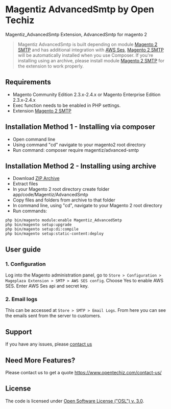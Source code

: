 # Magentiz AdvancedSmtp by Open Techiz
Magentiz_AdvancedSmtp Extension, AdvancedSmtp for magento 2
> Magentiz AdvancedSmtp is built depending on module [Magento 2 SMTP](https://github.com/mageplaza/magento-2-smtp) and has additional integration with [AWS Ses](https://aws.amazon.com/ses/), [Magento 2 SMTP](https://github.com/mageplaza/magento-2-smtp) will be automatically installed when you use Composer. If you're installing using an archive, please install module [Magento 2 SMTP](https://github.com/mageplaza/magento-2-smtp) for the extension to work properly.

## Requirements
  * Magento Community Edition 2.3.x-2.4.x or Magento Enterprise Edition 2.3.x-2.4.x
  * Exec function needs to be enabled in PHP settings.
  * Extension [Magento 2 SMTP](https://github.com/mageplaza/magento-2-smtp)

## Installation Method 1 - Installing via composer
  * Open command line
  * Using command "cd" navigate to your magento2 root directory
  * Run command: composer require magentiz/advanced-smtp

## Installation Method 2 - Installing using archive
  * Download [ZIP Archive](https://github.com/magentiz/magento-2-advanced-smtp/releases)
  * Extract files
  * In your Magento 2 root directory create folder app/code/Magentiz/AdvancedSmtp
  * Copy files and folders from archive to that folder
  * In command line, using "cd", navigate to your Magento 2 root directory
  * Run commands:
```
php bin/magento module:enable Magentiz_AdvancedSmtp
php bin/magento setup:upgrade
php bin/magento setup:di:compile
php bin/magento setup:static-content:deploy
```

## User guide

### 1. Configuration

Log into the Magento administration panel, go to ```Store > Configuration > Mageplaza Extension > SMTP > AWS SES config```.
Choose Yes to enable AWS SES. Enter AWS Ses api and secret key.

### 2. Email logs
This can be accessed at ```Store > SMTP > Email Logs```. From here you can see the emails sent from the server to customers.


## Support
If you have any issues, please [contact us](mailto:support@opentechiz.com)

## Need More Features?
Please contact us to get a quote
https://www.opentechiz.com/contact-us/

## License
The code is licensed under [Open Software License ("OSL") v. 3.0](http://opensource.org/licenses/osl-3.0.php).
